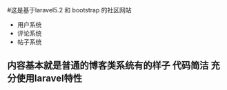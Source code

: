 #这是基于laravel5.2 和 bootstrap 的社区网站
 - 用户系统
 - 评论系统
 - 帖子系统
 
 ## 内容基本就是普通的博客类系统有的样子 代码简洁 充分使用laravel特性
